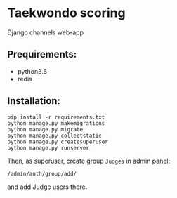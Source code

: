 # Taekwondo scoring

Django channels web-app

## Prequirements:

- python3.6
- redis

## Installation:

```
pip install -r requirements.txt
python manage.py makemigrations
python manage.py migrate
python manage.py collectstatic
python manage.py createsuperuser
python manage.py runserver
```

Then, as superuser, create group `Judges` in admin panel:

`/admin/auth/group/add/`

and add Judge users there.